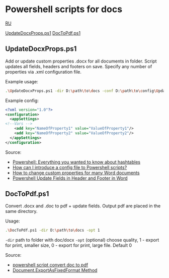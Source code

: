 # Powershell scripts for docs

[RU](README_RU.md)

[UpdateDocxProps.ps1](#updatedocxpropsps1)
[DocToPdf.ps1](#doctopdfps1)

## UpdateDocxProps.ps1

Add or update custom properties .docx for all documents in folder. Script updates all fields, headers and footers on save. Specify any number of properties via .xml configuration file.

Example usage:
```bash
.\UpdateDocxProps.ps1 -dir D:\path\to\docs -conf D:\path\to\config\UpdateDocxPropsConfig.xml
```
Example config:

```xml
<?xml version="1.0"?>
<configuration>
  <appSettings>
<!--Vars -->
    <add key="NameOfProperty1" value="ValueOfProperty1"/>
	<add key="NameOfProperty2" value="ValueOfProperty2"/>
  </appSettings>
</configuration>
```
Source: 
- [Powershell: Everything you wanted to know about hashtables](https://powershellexplained.com/2016-11-06-powershell-hashtable-everything-you-wanted-to-know-about/)
- [How can I introduce a config file to Powershell scripts?](https://stackoverflow.com/a/13698982)
- [How to change custom properties for many Word documents](https://stackoverflow.com/a/35920682)
- [Powershell Update Fields in Header and Footer in Word](https://stackoverflow.com/questions/24887905/powershell-update-fields-in-header-and-footer-in-word)

## DocToPdf.ps1

Convert .docx and .doc to pdf + update fields. Output pdf are placed in the same directory.

Usage:
```bash
.\DocToPdf.ps1 -dir D:\path\to\docs -opt 1
```
`-dir` path to folder with doc/docx
`-opt` (optional) choose quality, 1 - export for print, smaller size, 0 - export for print, large file. Default 0

Source: 
- [powershell script convert doc to pdf](https://social.technet.microsoft.com/Forums/ie/en-US/445b2429-e33c-4ce0-9d64-dd31422571bf/powershell-script-convert-doc-to-pdf?forum=winserverpowershell)
- [Document.ExportAsFixedFormat Method](https://docs.microsoft.com/en-us/previous-versions/office/developer/office-2007/bb256835(v=office.12))

